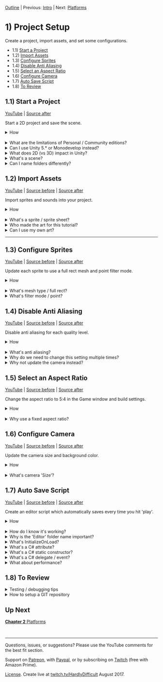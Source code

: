 [Outline](README.md) | Previous: [Intro](Intro.md) | Next: [Platforms](C2.md)

# 1) Project Setup

Create a project, import assets, and set some configurations.

 - 1.1) [Start a Project](#11-start-a-project)
 - 1.2) [Import Assets](#12-import-assets)
 - 1.3) [Configure Sprites](#13-configure-sprites)
 - 1.4) [Disable Anti Aliasing](#14-disable-anti-aliasing)
 - 1.5) [Select an Aspect Ratio](#15-select-an-aspect-ratio)
 - 1.6) [Configure Camera](#16-configure-camera)
 - 1.7) [Auto Save Script](#17-auto-save-script)
 - 1.8) [To Review](#18-to-review)
 

## 1.1) Start a Project

[YouTube]() | [Source after](https://github.com/hardlydifficult/2DUnityTutorial/archive/95fe96fefc55209471c2ce66db212cab7d4ff3b4.zip)

Start a 2D project and save the scene.

<details><summary>How</summary>

**Download the software**:

 - Download [Visual Studio Community 2017](https://www.visualstudio.com/).
   - There is an optional workload for 'Game development with Unity' which you should include.
 - Download [Unity 2017](https://unity3d.com/).
   - The free Personal edition has everything you need. 
   - You may be prompted to register / sign in.

<br>**Start a new project**:

 - Open Unity and create a project:
   - Select '2D' when creating a new project.
   - Enter a name/directory - the other options can be left at defaults.

<br>**Save the current scene**:

 - File -> 'Save Scenes'.
 - Save it as Assets/Scenes/**Level1**.

<hr></details><br>
<details><summary>What are the limitations of Personal / Community editions?</summary>

Almost none.

Unity Personal edition includes all the same engine features and performance that the Pro edition does.  There are a few minor differences; for example with the Personal edition you cannot set your own splash screen.  You can always upgrade later.

VS Community edition is very similiar.  Everything we will need is included for free with the Community edition.

Both Unity and Visual Studio have a clause in the agreement which says you must upgrade when you / your company starts to make enough money.  Unity requires a paid upgrade once you make $100,000 per year, and Visual Studio once you make $1,000,000 per year.

<hr></details>
<details><summary>Can I use Unity 5.* or Monodevelop instead?</summary>

No, Unity 5.* will not work with this tutorial. We will be using the Timeline Editor which was not fully released until 2017.  Because of this, you may get stuck on those sections, but the rest of the tutorial should work correctly.

Yes, you can use Monodevelop or Visual Studio, or any other IDE.

<hr></details>
<details><summary>What does 2D (vs 3D) impact in Unity?</summary>

Presenting the 2D vs 3D option when you create a new project suggests that this is a significant choice.  It's not, really... 2D just changes default settings on things like your camera.   Unity is a 3D engine; when creating 2D games, you're actually creating a 3D world where everything is very flat, but the camera looks straight ahead and the only rotation in the world is around the z axis.  

[More on 2D vs 3D from Unity](https://docs.unity3d.com/Manual/2Dor3D.html).

<hr></details>
<details><summary>What's a scene?</summary>

The Scene represents a collection of GameObjects and components (defined below) configured for a game level or menu screen.  For this tutorial, we are starting by creating part of Level 1.  Level 2, the menu, and other UI screens will be saved as separate scenes.  You can switch scenes via the SceneManager. We will cover this later in the tutorial. 

<hr></details>
<details><summary>Can I name folders differently?</summary>

Absolutely. Anywhere we mention a folder you can name it as you please, with one exception; "Editor", which is a special folder name with Unity.  Anything under that directory is run only when testing in the Unity editor.

More about [special folder names from Unity](https://docs.unity3d.com/Manual/SpecialFolders.html).

<hr></details>


## 1.2) Import Assets

[YouTube]() | [Source before](https://github.com/hardlydifficult/2DUnityTutorial/archive/95fe96fefc55209471c2ce66db212cab7d4ff3b4.zip) | [Source after](https://github.com/hardlydifficult/2DUnityTutorial/archive/661557efa406c565c0dcacc66b309a5746ed03d6.zip)

Import sprites and sounds into your project.

<details><summary>How</summary>

 - Download [all the assets](https://drive.google.com/open?id=0B2bFgoFxZ-alc0NUejM5cFF5N28) for this tutorial.
 - Create directory Assets/**Art**:
   - In the Project window, right click in the Assets directory and select New Folder.
   - You can use F2 to rename.
 - Drag/drop all the assets (images and sounds) into the folder you just created.
   - If you have a zip file, you may need to unzip to a temp directory before drag/drop will work.

<img src="https://i.imgur.com/jAoIu2T.png" width=300px />

<hr></details><br>
<details><summary>What's a sprite / sprite sheet?</summary>

A sprite is an image used in 2D games and for UI.  They may represent an object, part of an object, or a frame of an entity's animation, etc.  

A sprite sheet is a single image file that contains multiple individual sprites.  The sheet may use these sprites to represent different frames for an animation or to hold a collection of various object types (as is the case here).

<hr></details>
<details><summary>Who made the art for this tutorial?</summary>

We are using:
 - Kenney.nl's [Platformer Characters 1](https://kenney.nl/assets/platformer-characters-1)
 - Kenney.nl's [Platformer Pack Redux](https://kenney.nl/assets/platformer-pack-redux)
 - Kenney.nl's [Jumper Pack](https://kenney.nl/assets/jumper-pack)
 - Kenney.nl's [Kenny Fonts](https://kenney.nl/assets/kenney-fonts)
 - Kenney.nl's [Digital Audio](https://kenney.nl/assets/digital-audio)
 - BoxCat Games's [Epic Song](https://freemusicarchive.org/music/BoxCat_Games/Nameless_the_Hackers_RPG_Soundtrack/BoxCat_Games_-_Nameless-_the_Hackers_RPG_Soundtrack_-_10_Epic_Song)
 - ExplosiveJames made the Hammer

<hr></details>
<details><summary>Can I use my own art?</summary>

Of course. This tutorial only assumes that you are using sprites.  You can use any art you'd like in the game.

For sounds, we don't have many - just enough to introduce how they may be added to a game.  Unity supports many formats that you could use, including wav and mp3 you could use.

<br>Can I use sprite sheets?

Yes, but Unity occasionally has render issues while using sprite sheets.   Sprite sheets are an optimization technique that games use. Unity has a sprite packer feature that can be used to automatically create sprite sheets.  Once you are in the optimization phase of your project, you could look into the sprite packer to try and gain anything that might have been lost from using individual sprites instead.

<br>Can I use Vectors?

No.  Unity does not support vector graphics out of the box. You could look in the Asset Store for a third party solution.

<hr></details>
<hr></details>


## 1.3) Configure Sprites

[YouTube]() | [Source before](https://github.com/hardlydifficult/2DUnityTutorial/archive/661557efa406c565c0dcacc66b309a5746ed03d6.zip) | [Source after](https://github.com/hardlydifficult/2DUnityTutorial/archive/cb9527525820b72f3a8dbff786153b92a6c2ebc4.zip)

Update each sprite to use a full rect mesh and point filter mode.

<details><summary>How</summary>

**Select all the sprites**:

 - Search by Type: **Texture** (not sprite!)

<img src=https://i.imgur.com/0rDoj6V.png width=300px>

 - Click on one and use Ctrl+A to select all.

<br>**Update import settings**:

 - In the Inspector, set Mesh Type: Full Rect.

<img src="https://i.imgur.com/Dhe3Nzt.png" width=300px />

 - Set Filter Mode: Point (no filter)

<img src="https://i.imgur.com/B0nqf75.png" width=300px />

 - 'Apply' changes.

<hr></details><br>
<details><summary>What's mesh type / full rect?</summary>

When a sprite is rendered to the screen, a combination of a mesh (like that used for 3D objects) outlining the sprite and transparency is used to draw the picture on screen.  Tradeoffs here are beyond the scope of this tutorial.

 - Tight will attempt to better outline the sprite, using more polygons in the mesh.
 - Full Rect will use 2 triangles per sprite.

When using tiling on a sprite, Unity recommends updating the sprite sheet to use 'Full Rect'.  I don't have an example of issues that may arise from using 'Tight' instead, but here is the warning from Unity recommending 'Full Rect':

<img src="https://i.imgur.com/e9jE83B.png" width=300px />

<hr></details>
<details><summary>What's filter mode / point?</summary>

Using Point filter mode gets us closer to pixel-perfect sprites and prevents some visual glitches.

Filter mode of Bilinear or Trilinear blurs the image a bit in attempt to make smooth lines.  Often for a 2D game, we want control down to the pixel and this effect is not desirable.  Here's an example with the character sprite we will be using:

<img src="https://i.imgur.com/AYyx3Ma.png" width=150px />

<img src="https://i.imgur.com/8wMlM1S.png"  width=150px />

For sprite sheets, each object is often touching the one next to it.  Filter Mode Point prevents blending between one sprite and its neighbor.  The blending that occurs with other modes besides Point may lead to random lines showing up on screen.  For example:

<img src="https://i.imgur.com/ZKqg5JP.png" width=300px />

<hr></details>


## 1.4) Disable Anti Aliasing

[YouTube]() | [Source before](https://github.com/hardlydifficult/2DUnityTutorial/archive/cb9527525820b72f3a8dbff786153b92a6c2ebc4.zip) | [Source after](https://github.com/hardlydifficult/2DUnityTutorial/archive/0c2993c651a60b56e583c80d1006f232c93539b3.zip)

Disable anti aliasing for each quality level.

<details><summary>How</summary>

**Disable anti aliasing**:

 - Open menu Edit -> Project Settings -> Quality.
 - In the Inspector:
   - Anti Aliasing: Disabled

<img src="https://i.imgur.com/auHPjbi.png" width=300px />

<br>**Repeat for each quality 'Level'**:

   - Click on the row to modify (e.g. 'Very High').
   - Update Anti Aliasing if needed.

<img src="https://i.imgur.com/KYym6V0.png" width=300px />

 - Click 'Ultra' to resume testing with the best settings.

<hr></details><br>
<details><summary>What's anti aliasing?</summary>

Anti aliasing is a technique used to smooth jagged edges as shown here:

<img src="https://qph.ec.quoracdn.net/main-qimg-10856ecbea4f439fb9fb751d41ff704a" width=150px />

Disabling anti aliasing gets us closer to pixel-perfect sprites and prevents some visual glitches, particularly when using sprite sheets. Like changing the filter mode to Point, we do this when working with sprites because we often want control over images down to the pixel.

<hr></details>
<details><summary>Why do we need to change this setting multiple times?</summary>

The highlighted 'Level' is what you are testing with at the moment.  It will default to Ultra.  The green checkboxes represent the default quality level for different build types.  To avoid artifacts, we disable anti aliasing in every level and then switch back to Ultra so that we are testing with the best settings.

<hr></details>
<details><summary>Why not update the camera instead?</summary>

The camera in your scene has an option to disable 'Allow MSAA'.  Disabling this will turn off Anti Aliasing, as we did above.  Since Anti Aliasing is disabled in the project settings, this checkbox has no effect.

You could opt to disable Anti Aliasing in the camera and not in the project settings; however, if you do, be sure that the cameras you use in other scenes have the same settings.

<hr></details>

## 1.5) Select an Aspect Ratio

[YouTube]() | [Source before](https://github.com/hardlydifficult/2DUnityTutorial/archive/0c2993c651a60b56e583c80d1006f232c93539b3.zip) | [Source after](https://github.com/hardlydifficult/2DUnityTutorial/archive/5ac85f3ad1388fd306d6cbf05a6b47d75fc67c9e.zip)

Change the aspect ratio to 5:4 in the Game window and build settings.

<details><summary>How</summary>

**Game window**:

 - In the Game window:
    - Change 'Free Aspect' to 5:4.

<img src="https://i.imgur.com/MTnZtu4.png" width=300px />

<br>**Build settings**:

 - Open menu File -> Build Settings.
   - Select the desired platform and click 'Player Settings'.

<img src="https://i.imgur.com/R1B43yZ.png" width=300px />

 - In the Inspector:
   - Set the supported resolution **or** aspect ratio.
 
PC:

<img src="https://i.imgur.com/to0M9sA.png" width=300px />


Web GL: 

<img src="https://i.imgur.com/NhCWDTp.png" width=300px />

<hr></details><br>
<details><summary>Why use a fixed aspect ratio?</summary>

We are building a game with a fixed display.  The camera is not going to follow the character, which will simplify the game and level design for this tutorial.  With a fixed aspect ratio, we can design a scene without any camera movement and be sure everyone has the same experience.

The white box here represents the area that players will see:

<img src="https://i.imgur.com/eIq2LD2.png" width=300px />

Different resolutions will scale the display larger or smaller, but everyone will see the same amount of the world.

5:4 was an arbitrary choice; use anything you'd like.

<hr></details>


## 1.6) Configure Camera

[YouTube]() | [Source before](https://github.com/hardlydifficult/2DUnityTutorial/archive/5ac85f3ad1388fd306d6cbf05a6b47d75fc67c9e.zip) | [Source after](https://github.com/hardlydifficult/2DUnityTutorial/archive/3afc4bcb1bf60c00d7dd13b0e358da17b03fac80.zip)

Update the camera size and background color.

<details><summary>How</summary>

 - In the Hierarchy window:
   - Select the 'Main Camera'.
 - In the Inspector:
   - Set Size: 10

<img src="https://i.imgur.com/PmeoqG7.png" width=300px />

 - Change the 'Background' color to black.

<img src="https://i.imgur.com/QKGcl9o.png" width=300px />

<hr></details><br>
<details><summary>What's camera 'Size'?</summary>

By default, 2D games use 'Projection: Orthographic'.  This means that the camera does not consider perspective, which is the ability to see more of the world the further it is from your eye. 

For an Orthographic camera, the amount of the world visible is driven by a special 'Size' property. 'Size' defines how much of the world is visible vertically.  Then the aspect ratio is used to determine how much to display horizontally.

The amount of the world visible with a perspective camera, as used in 3D, is driven by its position.  

We used size to zoom out so that more of the world is visible on screen.  In the Scene, the white box representing the viewable area has grown.

<hr></details>


## 1.7) Auto Save Script 

[YouTube]() | [Source before](https://github.com/hardlydifficult/2DUnityTutorial/archive/3afc4bcb1bf60c00d7dd13b0e358da17b03fac80.zip) | [Source after](https://github.com/hardlydifficult/2DUnityTutorial/archive/6d5419dfad076bb91221446e8fe4995107efa6c2.zip)

Create an editor script which automatically saves every time you hit 'play'.

<details><summary>How</summary>

 - In the Project window Assets folder:
   - Right click Create -> New Folder 
   - Name it **Code**
 - Create folder Assets/Code/**Editor**.
 - In the Assets/Code/Editor directory:
   - Select Create -> C# Script
   - Name it **AutoSave**
 - Double click to open the file in Visual Studio.
 - Paste in the the following source code:
   - Or view the [full version](https://github.com/hardlydifficult/2DUnityTutorial/blob/6d5419dfad076bb91221446e8fe4995107efa6c2/Assets/Code/Editor/AutoSave.cs) with comments.


```csharp
using UnityEditor;
using UnityEditor.SceneManagement;

[InitializeOnLoad]
public class AutoSave
{ 
  static AutoSave()
  {
    EditorApplication.playmodeStateChanged
      += OnPlaymodeStateChanged;
  }

  static void OnPlaymodeStateChanged()
  {
    if(EditorApplication.isPlaying == false)
    {
      EditorSceneManager.SaveOpenScenes();
    }
  }
}
```


<hr></details><br>
<details><summary>How do I know it's working?</summary>

AutoSave is a script which will only run while testing in the Unity Editor.  Every time you hit play, the scene and project will save just before play begins.

You can confirm the save is working by noting the * in Unity's title.  This * indicates unsaved changes and should now go away every time you click play.

<hr></details>
<details><summary>Why is the 'Editor' folder name important?</summary>

Unity uses special folder names to drive certain capabilities.  Any script under a folder named "Editor" will only run while testing in the Unity editor (vs in your built game).

[Read more](
https://docs.unity3d.com/Manual/SpecialFolders.html) from Unity.

<hr></details>
<details><summary>What's InitializeOnLoad?</summary>

InitializeOnLoad is a Unity-specific attribute that enables the script.  The static constructor of any class with this attribute is executed before anything else in the game.

InitializeOnLoad is an editor-only script and is found under the UnityEditor namespace.

<hr></details>
<details><summary>What's a C# attribute?</summary>

Attributes in C# are metadata added to classes, fields, or methods that may be queried by other classes.  In the AutoSave script, InitializeOnLoad is used to ensure the static constructor on our AutoSave class is called when the game begins.

There are many [standard C# attributes](https://docs.microsoft.com/en-us/dotnet/csharp/programming-guide/concepts/attributes/index) and [Unity-specific attributes](https://www.tallior.com/unity-attributes/) that may be used.  Here are examples of several attributes you might use:

```csharp
using UnityEngine;
using UnityEngine.Networking;

// Tells unity that this component only works
// if the GameObject also has a SpriteRenderer
[RequireComponent(typeof(SpriteRenderer))]
public class MyClassName : MonoBehaviour
{
  // Tells unity this field can be modified
  // in the inspector
  [SerializeField]
  // Limits the values you can enter 
  // in the inspector
  [Range(1, 10)]
  int count;

  // Used for multiplayer games to sync 
  // method calls
  [ClientRpc]
  void MyMethod() { }
}
```

<hr></details>
<details><summary>What's a C# static constructor?</summary>

A static constructor is a private static method named the same as the class, with no parameters and no return type.

Every object in C# may include a static constructor. This applies to static and non-static classes.  A static constructor is guaranteed to be called once (and only once).  The constructor will run before the first object is instantiated, a field is accessed, or a method is called (i.e. it happens before you touch the class).  You never call the static constructor directly.

```csharp
public class MyClassName 
{
  static MyClassName() 
  {
    // This is executed once automatically, before we do 
    // anything else with MyClassName.
  }
}
```
<hr></details>
<details><summary>What's a C# delegate / event?</summary>

A delegate in C# is an object representing method(s) to call at a later time. You may encounter delegates under the following names: Events, Action, Func, and delegate. Under the hood, these are all implemented with a 'multicast delegate'.  

When a method is added to a delegate to be called later, this is referred to as 'subscribing'.  'Multicast delegate' means that any number of methods may subscribe to the same delegate.  We use += when subscribing so as not to overwrite any other subscribers.

```csharp
EditorApplication.playmodeStateChanged += OnPlaymodeStateChanged;
```

If the owner of the delegate (EditorApplication in the example above) may outlive the subscriber, the subscriber should unsubscribe when it's destroyed.  Also, any time you are no longer interested in future updates, unsubscribe.  We do this with -= to remove our method and leave any remaining methods subscribed.

```csharp
EditorApplication.playmodeStateChanged -= OnPlaymodeStateChanged;
```

Events are a common use case for delegates.  For example, you may have a GameManager with a field for Points include an event "onPointsChange".  Other components/systems in the game, such as Achievements and the UI, may subscribe to the onPointsChange event.  When a player earns points, a method in Achievements is then called which can consider awarding a high score achievement, and a method in the UI is called to refresh what the player sees on-screen.  This way, those components only need to refresh when something has changed as opposed to checking the current state each frame.

```csharp
using System;
using UnityEngine;

public static class GameManager
{
  public static event Action onPointsChange;
  static int _points;
  public static int points
  {
    get
    {
      return _points;
    }
    set
    {
      _points = value;
      if(onPointsChange != null)
      {
        onPointsChange();
      }
    }
  }
}

public class MyCustomComponent : MonoBehaviour
{
  protected void Awake()
  {
    GameManager.onPointsChange 
      += GameManager_onPointsChange; 
  }

  protected void OnDestroy()
  {
    GameManager.onPointsChange
      -= GameManager_onPointsChange;
  }

  void GameManager_onPointsChange()
  {
    // React to points changing
  }
}
```

<hr></details>
<details><summary>What about performance?</summary>

As an editor script, this logic is not included in the game you release.  Saving is incremental, so there is very little time wasted when there is nothing new to save.  Unless you're one of the lucky ones who never sees Unity crash, this script is absolutely worth the time tradeoff.

<hr></details>

## 1.8) To Review

<details><summary>Testing / debugging tips</summary>

 - Drag / drop a sprite into the scene:  
   - Zoom in to get a good look. 
   - Try changing settings, such as changing the filter mode, to see what is impacted.
   - When finished, select the GameObject that was created in the Hierarchy window and hit Delete.
 - Aspect Ratio may need to be set again later. 
   - Aspect Ratio is an editor setting. Certain events will cause the aspect ratio to reset, such as testing another project.  Just note that this may happen, and change the aspect ratio back if it does.
 - You could add more assets.  We are especially light on sounds.  
   - You do not need to follow our guide exactly.  Use your own art and sounds. When we start implementing mechanics, you can deviate there as well to create something unique.

<hr></details>

<details><summary>How to setup a GIT repository</summary>

You may want to use GIT for your project's version control.  I recommend this even if you are working alone, as when something goes wrong - and it will - you can diff against previous versions to help narrow down the issue.

Github is free for public open-source projects like the code used in this tutorial.  Other services work basically the same, including Gitlab, which I use for free private repositories.

 - On Github's website, click the plus to create a new Repository.
   - Select Unity for the gitignore file.

<img src=https://i.imgur.com/x42fqWe.png width=300px>

Once the project is created, hit the Clone button to get the repository's URL.

<img src=https://i.imgur.com/knuD9vt.png width=300px>

 - Install GIT
   - You can use the [command line tools](https://git-scm.com/download/win) or a GUI such [GitExtensions](https://gitextensions.github.io/). 

The following steps are written for the command line, but if using a GUI just look for the same keywords.

 - Open command prompt
 - Change directory to your project
 - Run the following commands:

```
git init
git remote add origin <Your repository's URL>
git pull
git push --set-upstream origin master
```

Now anytime you want to check in changes, run the following:

```
git add .
git commit
git push 
```

<hr></details>

## Up Next

[**Chapter 2** Platforms](C2.md)


<br><hr>

Questions, issues, or suggestions?  Please use the YouTube comments for the best fit section.

Support on [Patreon](https://www.patreon.com/HardlyDifficult), with [Paypal](https://u.muxy.io/tip/HardlyDifficult), or by subscribing on [Twitch](https://www.twitch.tv/HardlyDifficult) (free with Amazon Prime).
 
[License](TODO). Create live at [twitch.tv/HardlyDifficult](https://www.twitch.tv/HardlyDifficult) August 2017.  